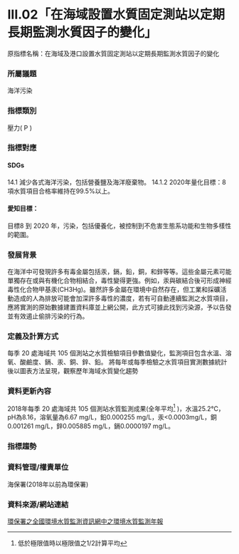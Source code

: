 # III.02「在海域設置水質固定測站以定期長期監測水質因子的變化」
原指標名稱：在海域及港口設置水質固定測站以定期長期監測水質因子的變化

<script type="text/javascript" src="http://cdn.mathjax.org/mathjax/latest/MathJax.js?config=TeX-AMS-MML_HTMLorMML"></script>

### 所屬議題
海洋污染
### 指標類別
壓力( P )
### 指標對應
#### SDGs
14.1 減少各式海洋污染，包括營養鹽及海洋廢棄物。 14.1.2 2020年量化目標：8項水質項目合格率維持在99.5%以上。
#### 愛知目標：
目標8 到 2020 年，污染，包括優養化，被控制到不危害生態系功能和生物多樣性的範圍。
### 發展背景
在海洋中可發現許多有毒金屬包括汞，鎘，鉛，銅，和鋅等等。這些金屬元素可能單獨存在或與有機化合物相結合，毒性變得更強。例如，汞與碳結合後可形成神經毒性化合物甲基汞(CH3Hg)。雖然許多金屬在環境中自然存在，但工業和採礦活動造成的人為排放可能會加深許多毒性的濃度，若有可自動連續監測之水質項目，應將實測的原始數據建置資料庫並上網公開，此方式可據此找到污染源，予以告發並有效遏止偷排污染的行為。
### 定義及計算方式
每季 20 處海域共 105 個測站之水質檢驗項目參數值變化，監測項目包含水溫、溶氧、酸鹼度、鎘、汞、銅、鋅、鉛。 將每年或每季檢驗之水質項目實測數據統計後以圖表方法呈現，觀察歷年海域水質變化趨勢
### 資料更新內容
2018年每季 20 處海域共 105 個測站水質監測成果(全年平均[^first] )，水溫25.2℃，pH為8.16，溶氧量為6.67 mg/L，鉛0.000255 mg/L，汞<0.0003mg/L，銅0.001261 mg/L，鋅0.005885 mg/L，鎘0.0000197 mg/L。
[^first]: 低於極限值時以極限值之1/2計算平均
### 指標趨勢
### 資料管理/權責單位
海保署(2018年以前為環保署)
### 資料來源/網站連結
[環保署之全國環境水質監測資訊網中之環境水質監測年報](https://wq.epa.gov.tw/Code/Report/ReportList.aspx)